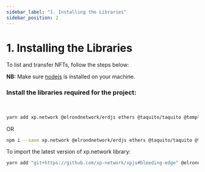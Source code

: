 ```yaml
---
sidebar_label: "1. Installing the Libraries"
sidebar_position: 2
---
```


# 1. Installing the Libraries


To list and transfer NFTs, follow the steps below:

**NB:** Make sure [nodejs](https://nodejs.org/en/download/) is installed on your machine.<br/>

### Install the libraries required for the project:
<br/>

```bash
yarn add xp.network @elrondnetwork/erdjs ethers @taquito/taquito @temple-wallet/dapp
```

OR

```bash
npm i --save xp.network @elrondnetwork/erdjs ethers @taquito/taquito @temple-wallet/dapp
```

To import the latest version of xp.network library:

```bash
yarn add "git+https://github.com/xp-network/xpjs#bleeding-edge" @elrondnetwork/erdjs ethers @taquito/taquito @temple-wallet/dapp
```